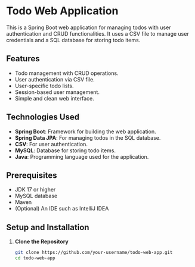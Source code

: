 # Todo Web Application

This is a Spring Boot web application for managing todos with user authentication and CRUD functionalities. 
It uses a CSV file to manage user credentials and a SQL database for storing todo items.

## Features

- Todo management with CRUD operations.
- User authentication via CSV file.
- User-specific todo lists.
- Session-based user management.
- Simple and clean web interface.

## Technologies Used

- **Spring Boot**: Framework for building the web application.
- **Spring Data JPA**: For managing todos in the SQL database.
- **CSV**: For user authentication.
- **MySQL**: Database for storing todo items.
- **Java**: Programming language used for the application.

## Prerequisites

- JDK 17 or higher
- MySQL database
- Maven
- (Optional) An IDE such as IntelliJ IDEA

## Setup and Installation

1. **Clone the Repository**

   ```bash
   git clone https://github.com/your-username/todo-web-app.git
   cd todo-web-app

